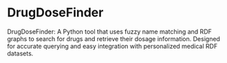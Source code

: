 # DrugDoseFinder
DrugDoseFinder: A Python tool that uses fuzzy name matching and RDF graphs to search for drugs and retrieve their dosage information. Designed for accurate querying and easy integration with personalized medical RDF datasets.
